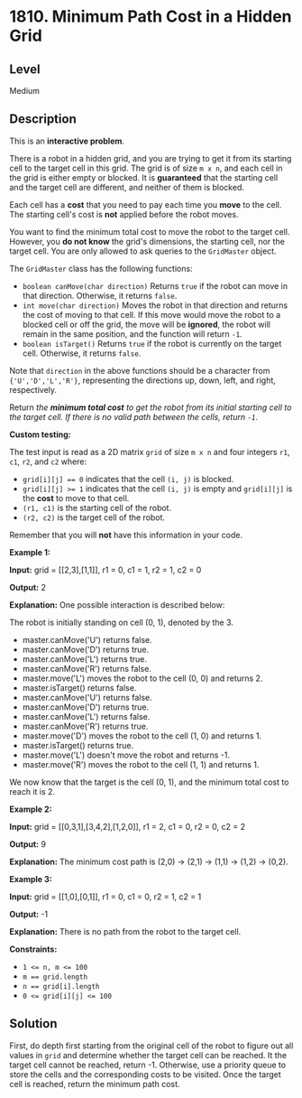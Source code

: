 # 1810. Minimum Path Cost in a Hidden Grid
## Level
Medium

## Description
This is an **interactive problem**.

There is a robot in a hidden grid, and you are trying to get it from its starting cell to the target cell in this grid. The grid is of size `m x n`, and each cell in the grid is either empty or blocked. It is **guaranteed** that the starting cell and the target cell are different, and neither of them is blocked.

Each cell has a **cost** that you need to pay each time you **move** to the cell. The starting cell's cost is **not** applied before the robot moves.

You want to find the minimum total cost to move the robot to the target cell. However, you **do not know** the grid's dimensions, the starting cell, nor the target cell. You are only allowed to ask queries to the `GridMaster` object.

The `GridMaster` class has the following functions:

* `boolean canMove(char direction)` Returns `true` if the robot can move in that direction. Otherwise, it returns `false`.
* `int move(char direction)` Moves the robot in that direction and returns the cost of moving to that cell. If this move would move the robot to a blocked cell or off the grid, the move will be **ignored**, the robot will remain in the same position, and the function will return `-1`.
* `boolean isTarget()` Returns `true` if the robot is currently on the target cell. Otherwise, it returns `false`.

Note that `direction` in the above functions should be a character from `{'U','D','L','R'}`, representing the directions up, down, left, and right, respectively.

Return *the **minimum total cost** to get the robot from its initial starting cell to the target cell. If there is no valid path between the cells, return `-1`*.

**Custom testing:**

The test input is read as a 2D matrix `grid` of size `m x n` and four integers `r1`, `c1`, `r2`, and `c2` where:

* `grid[i][j] == 0` indicates that the cell `(i, j)` is blocked.
* `grid[i][j] >= 1` indicates that the cell `(i, j)` is empty and `grid[i][j]` is the **cost** to move to that cell.
* `(r1, c1)` is the starting cell of the robot.
* `(r2, c2)` is the target cell of the robot.

Remember that you will **not** have this information in your code.

**Example 1:**

**Input:** grid = [[2,3],[1,1]], r1 = 0, c1 = 1, r2 = 1, c2 = 0

**Output:** 2

**Explanation:** One possible interaction is described below:

The robot is initially standing on cell (0, 1), denoted by the 3.
- master.canMove('U') returns false.
- master.canMove('D') returns true.
- master.canMove('L') returns true.
- master.canMove('R') returns false.
- master.move('L') moves the robot to the cell (0, 0) and returns 2.
- master.isTarget() returns false.
- master.canMove('U') returns false.
- master.canMove('D') returns true.
- master.canMove('L') returns false.
- master.canMove('R') returns true.
- master.move('D') moves the robot to the cell (1, 0) and returns 1.
- master.isTarget() returns true.
- master.move('L') doesn't move the robot and returns -1.
- master.move('R') moves the robot to the cell (1, 1) and returns 1.

We now know that the target is the cell (0, 1), and the minimum total cost to reach it is 2. 

**Example 2:**

**Input:** grid = [[0,3,1],[3,4,2],[1,2,0]], r1 = 2, c1 = 0, r2 = 0, c2 = 2

**Output:** 9

**Explanation:** The minimum cost path is (2,0) -> (2,1) -> (1,1) -> (1,2) -> (0,2).

**Example 3:**

**Input:** grid = [[1,0],[0,1]], r1 = 0, c1 = 0, r2 = 1, c2 = 1

**Output:** -1

**Explanation:** There is no path from the robot to the target cell.

**Constraints:**

* `1 <= n, m <= 100`
* `m == grid.length`
* `n == grid[i].length`
* `0 <= grid[i][j] <= 100`

## Solution
First, do depth first starting from the original cell of the robot to figure out all values in `grid` and determine whether the target cell can be reached. It the target cell cannot be reached, return -1. Otherwise, use a priority queue to store the cells and the corresponding costs to be visited. Once the target cell is reached, return the minimum path cost.
